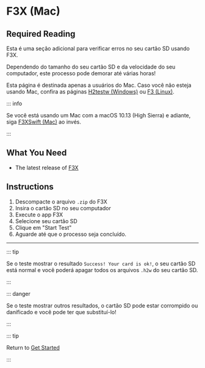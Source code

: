 # F3X (Mac)

## Required Reading

Esta é uma seção adicional para verificar erros no seu cartão SD usando F3X.

Dependendo do tamanho do seu cartão SD e da velocidade do seu computador, este processo pode demorar até várias horas!

Esta página é destinada apenas a usuários do Mac. Caso você não esteja usando Mac, confira as páginas [H2testw (Windows)](h2testw-\(windows\)) ou [F3 (Linux)](f3-\(linux\)).

::: info

Se você está usando um Mac com a macOS 10.13 (High Sierra) e adiante, siga [F3XSwift (Mac)](f3xswift-\(mac\)) ao invés.

:::

## What You Need

- The latest release of [F3X](https://github.com/insidegui/F3X/releases/latest)

## Instructions

1. Descompacte o arquivo `.zip` do F3X
2. Insira o cartão SD no seu computador
3. Execute o app F3X
4. Selecione seu cartão SD
5. Clique em "Start Test"
6. Aguarde até que o processo seja concluído.

___

::: tip

Se o teste mostrar o resultado `Success! Your card is ok!`, o seu cartão SD está normal e você poderá apagar todos os arquivos `.h2w` do seu cartão SD.

:::

::: danger

Se o teste mostrar outros resultados, o cartão SD pode estar corrompido ou danificado e você pode ter que substituí-lo!

:::

::: tip

Return to [Get Started](get-started)

:::
